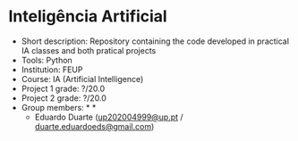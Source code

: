 # Inteligência Artificial
* Short description: Repository containing the code developed in practical IA classes and both pratical projects
* Tools: Python
* Institution: FEUP
* Course: IA (Artificial Intelligence)
* Project 1 grade: ?/20.0
* Project 2 grade: ?/20.0
* Group members: 
  *
  *
  * Eduardo Duarte (up202004999@up.pt / duarte.eduardoeds@gmail.com)
